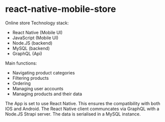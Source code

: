 # react-native-mobile-store

Online store
Technology stack:

-    React Native (Mobile UI)
-    JavaScript (Mobile UI)
-    Node.JS (backend)
-    MySQL (backend)
-    GraphQL (Api)

Main functions:

-    Navigating product categories
-    Filtering products
-    Ordering
-    Managing user accounts
-    Managing products and their data

The App is set to use React Native. This ensures the compatibility with both IOS and Android.
The React Native client communcates via GraphQL with a Node.JS Strapi server.
The data is serialised in a MySQL instance.
